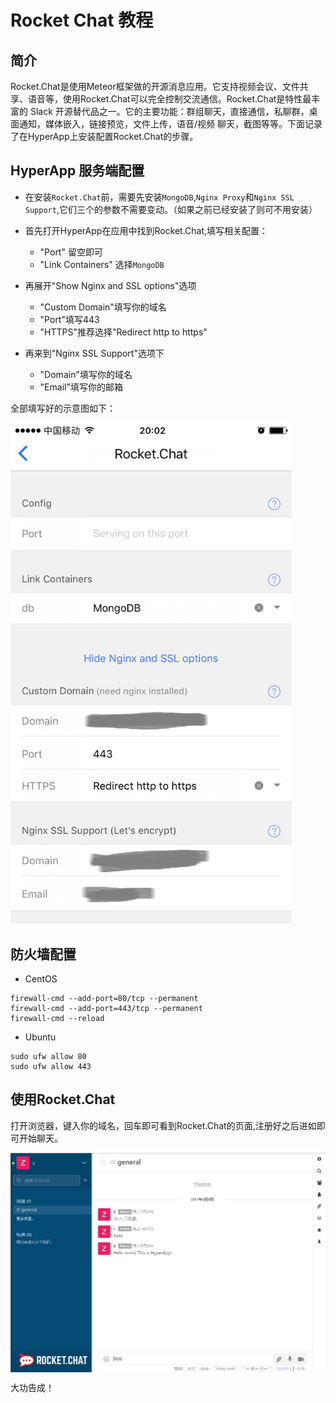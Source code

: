 # Rocket Chat 教程

## 简介 

Rocket.Chat是使用Meteor框架做的开源消息应用。它支持视频会议、文件共享、语音等，使用Rocket.Chat可以完全控制交流通信。Rocket.Chat是特性最丰富的 Slack 开源替代品之一。它的主要功能：群组聊天，直接通信，私聊群，桌面通知，媒体嵌入，链接预览，文件上传，语音/视频 聊天，截图等等。下面记录了在HyperApp上安装配置Rocket.Chat的步骤。

## HyperApp 服务端配置

- 在安装`Rocket.Chat`前，需要先安装`MongoDB`,`Nginx Proxy`和`Nginx SSL Support`,它们三个的参数不需要变动。（如果之前已经安装了则可不用安装）

- 首先打开HyperApp在应用中找到Rocket.Chat,填写相关配置：

	* "Port" 留空即可
	* "Link Containers" 选择`MongoDB`

- 再展开"Show Nginx and SSL options"选项

	* "Custom Domain"填写你的域名
	* "Port"填写443
	* "HTTPS"推荐选择"Redirect http to https"

- 再来到"Nginx SSL Support"选项下

	* "Domain"填写你的域名
	* "Email"填写你的邮箱

全部填写好的示意图如下：

<img src="./images/rocket-chat-1.png" width="450" />

## 防火墙配置

- CentOS
```
firewall-cmd --add-port=80/tcp --permanent
firewall-cmd --add-port=443/tcp --permanent
firewall-cmd --reload
```
- Ubuntu
```
sudo ufw allow 80
sudo ufw allow 443
```

## 使用Rocket.Chat

打开浏览器，键入你的域名，回车即可看到Rocket.Chat的页面,注册好之后进如即可开始聊天。

<img src="./images/rocket-chat-2.jpg" align=center />

大功告成！

